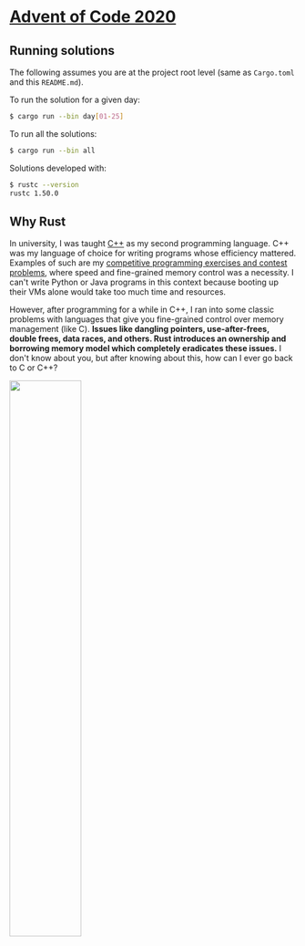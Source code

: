 # [Advent of Code 2020](https://adventofcode.com/2020)

## Running solutions

The following assumes you are at the project root level (same as `Cargo.toml` and this `README.md`).

To run the solution for a given day:

```bash
$ cargo run --bin day[01-25]
```

To run all the solutions:

```bash
$ cargo run --bin all
```

Solutions developed with:

```bash
$ rustc --version
rustc 1.50.0
```

## Why Rust

In university, I was taught [C++](https://www.cplusplus.com/) as my second programming language. C++ was my language of choice for writing programs whose efficiency mattered. Examples of such are my [competitive programming exercises and contest problems](https://github.com/joao-conde/competitive-programming), where speed and fine-grained memory control was a necessity. I can't write Python or Java programs in this context because booting up their VMs alone would take too much time and resources.

However, after programming for a while in C++, I ran into some classic problems with languages that give you fine-grained control over memory management (like C). **Issues like dangling pointers, use-after-frees, double frees, data races, and others. Rust introduces an ownership and borrowing memory model which completely eradicates these issues.** I don't know about you, but after knowing about this, how can I ever go back to C or C++?

<img src="https://rustacean.net/assets/cuddlyferris.png" width=50% height=50%>
